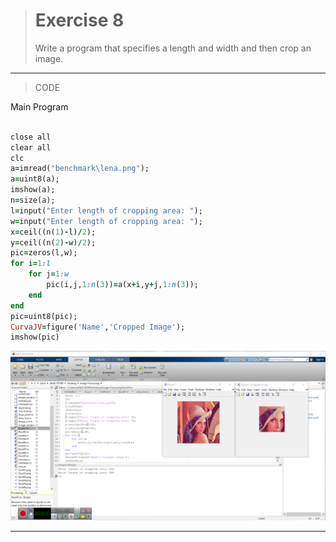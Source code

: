> # Exercise 8
> Write a program that specifies a length and width and then crop an image. 
***
>CODE

Main Program
```ruby
 
close all
clear all
clc
a=imread("benchmark\lena.png");
a=uint8(a);
imshow(a);
n=size(a);
l=input("Enter length of cropping area: ");
w=input("Enter length of cropping area: ");
x=ceil((n(1)-l)/2);
y=ceil((n(2)-w)/2);
pic=zeros(l,w);
for i=1:l
    for j=1:w
        pic(i,j,1:n(3))=a(x+i,y+j,1:n(3));
    end
end
pic=uint8(pic);
CurvaJV=figure('Name','Cropped Image');
imshow(pic)
```
![alt text](https://github.com/semnan-university-ai/image-processing-class/blob/2f41d1b4dcaf7e2e47a5336a258b560e66bca844/excersiecs/alirezachaji/9/Exce09.png)
***
